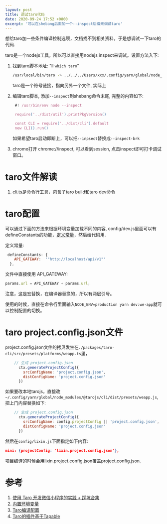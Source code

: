 ```yaml
---
layout: post
title: 调试taro代码
date: 2020-09-24 17:52 +0800
excerpt: '可以在shebang后面加一个--inspect后缀来调试taro'
---
```

想给taro加一些条件编译控制选项，文档找不到相关资料，于是想调试一下taro的代码. 

taro是一个nodejs工具，所以可以直接用nodejs inspect来调试。设置方法入下:

1. 找到taro脚本地址: "ll `which taro`"
    ~~~sh
    /usr/local/bin/taro -> ../../../Users/xxx/.config/yarn/global/node_modules/.bin/taro
    ~~~
    taro是一个符号链接，指向另外一个文件, 实际上
    
2. 编辑taro脚本, 添加`--inspect`到shebang命令末尾, 完整的内容如下:
   ~~~javascript
    #! /usr/bin/env node --inspect

    require('../dist/util').printPkgVersion()

    const CLI = require('../dist/cli').default
    new CLI().run()
   ~~~

   如果希望taro启动即断上，可以把`--inpsect`替换成`--inspect-brk`

3. chrome打开 chrome://inspect, 可以看到session, 点击inspect即可打卡调试窗口。


# taro文件解读
1. cli.ts是命令行工具，包含了taro build和taro dev命令


# taro配置

可以通过下面的方法来根据环境变量加载不同的内容, config/dev.js里面可以有defineConstants的功能，[定义常量](https://github.com/NervJS/taro/issues/358)，然后给代码用.

定义常量:

~~~javascript
 defineConstants: {
    API_GATEWAY:  '"http://localhost/api/v1"'
  },
~~~

文件中直接使用 API_GATEWAY:

~~~javascript
params.url = API_GATEWAY + params.url;
~~~

注意，这是宏替换，在编译器替换的，所以有两层引号。

使用的时候，直接在命令行里面输入`NODE_ENV=production yarn dev:we-app`就可以控制配置的切换。


# taro project.config.json文件

project.config.json文件的拷贝发生在`./packages/taro-cli/src/presets/platforms/weapp.ts`里，
~~~javascript
    // 生成 project.config.json
      ctx.generateProjectConfig({
        srcConfigName: 'project.config.json',
        distConfigName: 'project.config.json'
      })
~~~

如果要改本地tarojs，直接改`~/.config/yarn/global/node_modules/@tarojs/cli/dist/presets/weapp.js`, 把上门内容替换如下:

~~~javascript
    // 生成 project.config.json
      ctx.generateProjectConfig({
        srcConfigName: config.projectConfig || 'project.config.json',
        distConfigName: 'project.config.json'
      })
~~~

然后在`config/lixin.js`下面指定如下内容:
~~~json
mini: {projectConfig: 'lixin.project.config.json'},
~~~

项目编译的时候会用lixin.project.config.json覆盖project.config.json.

# 参考
1. [使用 Taro 开发微信小程序的实践 + 踩坑合集](https://juejin.im/post/6844903793935515655)
1. [内置环境变量](https://nervjs.github.io/taro/docs/envs)
1. [Taro编译配置](https://nervjs.github.io/taro/docs/config)
1. [Taro的插件基于Tapable](https://github.com/webpack/tapable)